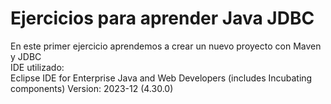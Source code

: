 # Ejercicios para aprender Java JDBC
En este primer ejercicio aprendemos a crear un nuevo proyecto con Maven y JDBC  
IDE utilizado:  
Eclipse IDE for Enterprise Java and Web Developers (includes Incubating components)
Version: 2023-12 (4.30.0)

